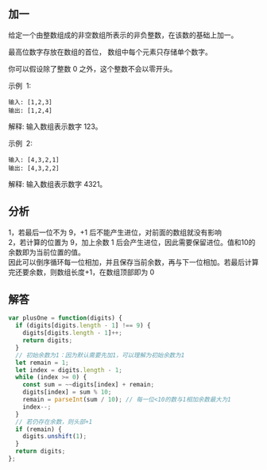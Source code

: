 ## 加一

给定一个由整数组成的非空数组所表示的非负整数，在该数的基础上加一。

最高位数字存放在数组的首位， 数组中每个元素只存储单个数字。

你可以假设除了整数 0 之外，这个整数不会以零开头。

示例  1:

```
输入: [1,2,3]
输出: [1,2,4]
```

解释: 输入数组表示数字 123。

示例  2:

```
输入: [4,3,2,1]
输出: [4,3,2,2]
```

解释: 输入数组表示数字 4321。

## 分析

1，若最后一位不为 9，+1 后不能产生进位，对前面的数组就没有影响  
2，若计算的位置为 9，加上余数 1 后会产生进位，因此需要保留进位。值和10的余数即为当前位置的值。    
因此可以倒序循环每一位相加，并且保存当前余数，再与下一位相加。若最后计算完还要余数，则数组长度+1，在数组顶部即为 0

## 解答

```javascript
var plusOne = function(digits) {
  if (digits[digits.length - 1] !== 9) {
    digits[digits.length - 1]++;
    return digits;
  }
  // 初始余数为1：因为默认需要先加1，可以理解为初始余数为1
  let remain = 1;
  let index = digits.length - 1;
  while (index >= 0) {
    const sum = ~~digits[index] + remain;
    digits[index] = sum % 10;
    remain = parseInt(sum / 10); // 每一位<10的数与1相加余数最大为1
    index--;
  }
  // 若仍存在余数，则头部+1
  if (remain) {
    digits.unshift(1);
  }
  return digits;
};
```
